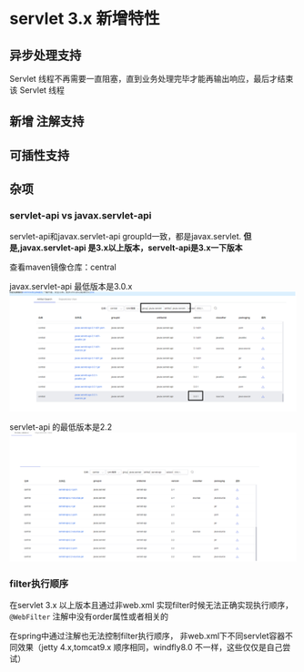 # servlet 3.x 新增特性

## 异步处理支持
Servlet 线程不再需要一直阻塞，直到业务处理完毕才能再输出响应，最后才结束该 Servlet 线程

## 新增 注解支持

## 可插性支持

## 杂项

### servlet-api vs javax.servlet-api
servlet-api和javax.servlet-api groupId一致，都是javax.servlet. **但是,javax.servlet-api 是3.x以上版本，servelt-api是3.x一下版本**

查看maven镜像仓库：central

javax.servlet-api 最低版本是3.0.x
![javax.servelt-api](resources/javax.servlet-api.png "javax.servelt-api")

servlet-api 的最低版本是2.2
![servelt-api](resources/servelt-api.png "servelt-api")

### filter执行顺序
在servlet 3.x 以上版本且通过非web.xml 实现filter时候无法正确实现执行顺序，
`@WebFilter` 注解中没有order属性或者相关的

在spring中通过注解也无法控制filter执行顺序，
非web.xml下不同servlet容器不同效果（jetty 4.x,tomcat9.x 顺序相同，windfly8.0 不一样，这些仅仅是自己尝试）


